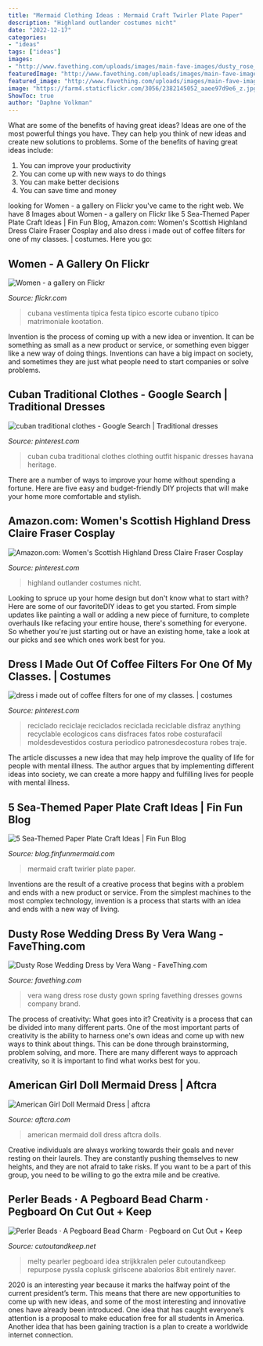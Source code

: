 ```yaml
---
title: "Mermaid Clothing Ideas : Mermaid Craft Twirler Plate Paper"
description: "Highland outlander costumes nicht"
date: "2022-12-17"
categories:
- "ideas"
tags: ["ideas"]
images:
- "http://www.favething.com/uploads/images/main-fave-images/dusty_rose_wedding_dress_by_vera_wang-1.jpg"
featuredImage: "http://www.favething.com/uploads/images/main-fave-images/dusty_rose_wedding_dress_by_vera_wang-1.jpg"
featured_image: "http://www.favething.com/uploads/images/main-fave-images/dusty_rose_wedding_dress_by_vera_wang-1.jpg"
image: "https://farm4.staticflickr.com/3056/2382145052_aaee97d9e6_z.jpg?zz=1"
ShowToc: true
author: "Daphne Volkman"
---
```



What are some of the benefits of having great ideas?
Ideas are one of the most powerful things you have. They can help you think of new ideas and create new solutions to problems. Some of the benefits of having great ideas include: 
1. You can improve your productivity
2. You can come up with new ways to do things
3. You can make better decisions
4. You can save time and money

	

		
looking for Women - a gallery on Flickr you've came to the right web. We have 8 Images about Women - a gallery on Flickr like 5 Sea-Themed Paper Plate Craft Ideas | Fin Fun Blog, Amazon.com: Women&#039;s Scottish Highland Dress Claire Fraser Cosplay and also dress i made out of coffee filters for one of my classes. | costumes. Here you go:
		
    
## Women - A Gallery On Flickr

<img loading=lazy src="https://farm4.staticflickr.com/3056/2382145052_aaee97d9e6_z.jpg?zz=1" onerror="this.onerror=null;this.src='https://tse3.mm.bing.net/th?id=OIP.nflXtg3uBjOxlUhNmhAGVgAAAA&amp;pid=15.1';" alt="Women - a gallery on Flickr">

_Source: flickr.com_

>cubana vestimenta tipica festa tipico escorte cubano típico matrimoniale kootation. 

	

Invention is the process of coming up with a new idea or invention. It can be something as small as a new product or service, or something even bigger like a new way of doing things. Inventions can have a big impact on society, and sometimes they are just what people need to start companies or solve problems.

    
## Cuban Traditional Clothes - Google Search | Traditional Dresses

<img loading=lazy src="https://i.pinimg.com/736x/a3/07/0f/a3070f8b4fd4c4451ff0fbbac661f3ed--cuban-women-traditional-clothes.jpg" onerror="this.onerror=null;this.src='https://tse1.mm.bing.net/th?id=OIP.hk6KtLYHtlMW7OI7l6z3uQAAAA&amp;pid=15.1';" alt="cuban traditional clothes - Google Search | Traditional dresses">

_Source: pinterest.com_

>cuban cuba traditional clothes clothing outfit hispanic dresses havana heritage. 

	

There are a number of ways to improve your home without spending a fortune. Here are five easy and budget-friendly DIY projects that will make your home more comfortable and stylish.

    
## Amazon.com: Women&#039;s Scottish Highland Dress Claire Fraser Cosplay

<img loading=lazy src="https://i.pinimg.com/736x/bc/65/e2/bc65e2bf71d03b2d087718bff0358424.jpg" onerror="this.onerror=null;this.src='https://tse2.mm.bing.net/th?id=OIP.aZiZfzjLIKWzQQM9GH73CgHaQ1&amp;pid=15.1';" alt="Amazon.com: Women&#039;s Scottish Highland Dress Claire Fraser Cosplay">

_Source: pinterest.com_

>highland outlander costumes nicht. 

	

Looking to spruce up your home design but don't know what to start with? Here are some of our favoriteDIY ideas to get you started. From simple updates like painting a wall or adding a new piece of furniture, to complete overhauls like refacing your entire house, there's something for everyone. So whether you're just starting out or have an existing home, take a look at our picks and see which ones work best for you.

    
## Dress I Made Out Of Coffee Filters For One Of My Classes. | Costumes

<img loading=lazy src="https://s-media-cache-ak0.pinimg.com/736x/6b/d7/b6/6bd7b69a5393c1103747e01446c9f41e.jpg" onerror="this.onerror=null;this.src='https://tse2.mm.bing.net/th?id=OIP.yutq_t0zW2P-PJ6inRzkxAHaOK&amp;pid=15.1';" alt="dress i made out of coffee filters for one of my classes. | costumes">

_Source: pinterest.com_

>reciclado reciclaje reciclados reciclada reciclable disfraz anything recyclable ecologicos cans disfraces fatos robe costurafacil moldesdevestidos costura periodico patronesdecostura robes traje. 

	

The article discusses a new idea that may help improve the quality of life for people with mental illness. The author argues that by implementing different ideas into society, we can create a more happy and fulfilling lives for people with mental illness.

    
## 5 Sea-Themed Paper Plate Craft Ideas | Fin Fun Blog

<img loading=lazy src="https://blog.finfunmermaid.com/wp-content/uploads/2020/04/Mermaid-Twirler.jpg" onerror="this.onerror=null;this.src='https://tse2.mm.bing.net/th?id=OIP.qgA5f4IYWvyaKnXA6B8G9gHaJs&amp;pid=15.1';" alt="5 Sea-Themed Paper Plate Craft Ideas | Fin Fun Blog">

_Source: blog.finfunmermaid.com_

>mermaid craft twirler plate paper. 

	

Inventions are the result of a creative process that begins with a problem and ends with a new product or service. From the simplest machines to the most complex technology, invention is a process that starts with an idea and ends with a new way of living.

    
## Dusty Rose Wedding Dress By Vera Wang - FaveThing.com

<img loading=lazy src="http://www.favething.com/uploads/images/main-fave-images/dusty_rose_wedding_dress_by_vera_wang-1.jpg" onerror="this.onerror=null;this.src='https://tse4.mm.bing.net/th?id=OIP.NvVAM5do92b5Y4SqNjLykQHaKH&amp;pid=15.1';" alt="Dusty Rose Wedding Dress by Vera Wang - FaveThing.com">

_Source: favething.com_

>vera wang dress rose dusty gown spring favething dresses gowns company brand. 

	

The process of creativity: What goes into it?
Creativity is a process that can be divided into many different parts. One of the most important parts of creativity is the ability to harness one's own ideas and come up with new ways to think about things. This can be done through brainstorming, problem solving, and more. There are many different ways to approach creativity, so it is important to find what works best for you.

    
## American Girl Doll Mermaid Dress | Aftcra

<img loading=lazy src="http://www.aftcra.com/uploads/cache/products/4/5/451f55c329723e3b1808a5b100418e1d04b60e2e_261983_701669_579x.jpg" onerror="this.onerror=null;this.src='https://tse3.mm.bing.net/th?id=OIP.52Uvpf5hbwjf-roaG5sUdwHaNk&amp;pid=15.1';" alt="American Girl Doll Mermaid Dress | aftcra">

_Source: aftcra.com_

>american mermaid doll dress aftcra dolls. 

	

Creative individuals are always working towards their goals and never resting on their laurels. They are constantly pushing themselves to new heights, and they are not afraid to take risks. If you want to be a part of this group, you need to be willing to go the extra mile and be creative.

    
## Perler Beads · A Pegboard Bead Charm · Pegboard On Cut Out + Keep

<img loading=lazy src="https://images.coplusk.net/project_images/95694/image/full_DSC04986_1309305275.jpg" onerror="this.onerror=null;this.src='https://tse1.mm.bing.net/th?id=OIP.dgUrZhLXI319rgkSqvvOdwHaIg&amp;pid=15.1';" alt="Perler Beads · A Pegboard Bead Charm · Pegboard on Cut Out + Keep">

_Source: cutoutandkeep.net_

>melty pearler pegboard idea strijkkralen peler cutoutandkeep repurpose pyssla coplusk girlscene abalorios 8bit entirely naver. 

	

2020 is an interesting year because it marks the halfway point of the current president’s term. This means that there are new opportunities to come up with new ideas, and some of the most interesting and innovative ones have already been introduced. One idea that has caught everyone’s attention is a proposal to make education free for all students in America. Another idea that has been gaining traction is a plan to create a worldwide internet connection.

